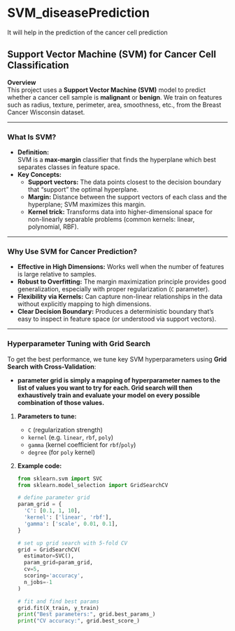 # SVM_diseasePrediction
It will help in the prediction of the cancer cell prediction


## Support Vector Machine (SVM) for Cancer Cell Classification

**Overview**  
This project uses a **Support Vector Machine (SVM)** model to predict whether a cancer cell sample is **malignant** or **benign**. We train on features such as radius, texture, perimeter, area, smoothness, etc., from the Breast Cancer Wisconsin dataset.

---

### What Is SVM?

- **Definition:**  
  SVM is a **max-margin** classifier that finds the hyperplane which best separates classes in feature space.
- **Key Concepts:**  
  - **Support vectors:** The data points closest to the decision boundary that “support” the optimal hyperplane.  
  - **Margin:** Distance between the support vectors of each class and the hyperplane; SVM maximizes this margin.  
  - **Kernel trick:** Transforms data into higher-dimensional space for non-linearly separable problems (common kernels: linear, polynomial, RBF).

---

### Why Use SVM for Cancer Prediction?

- **Effective in High Dimensions:** Works well when the number of features is large relative to samples.  
- **Robust to Overfitting:** The margin maximization principle provides good generalization, especially with proper regularization (`C` parameter).  
- **Flexibility via Kernels:** Can capture non-linear relationships in the data without explicitly mapping to high dimensions.  
- **Clear Decision Boundary:** Produces a deterministic boundary that’s easy to inspect in feature space (or understood via support vectors).

---

### Hyperparameter Tuning with Grid Search

To get the best performance, we tune key SVM hyperparameters using **Grid Search with Cross-Validation**:

- **parameter grid is simply a mapping of hyperparameter names to the list of values you want to try for each. Grid search will then exhaustively train and evaluate your model on every possible combination of those values.**

1. **Parameters to tune:**  
   - `C` (regularization strength)  
   - `kernel` (e.g. `linear`, `rbf`, `poly`)  
   - `gamma` (kernel coefficient for `rbf`/`poly`)  
   - `degree` (for `poly` kernel)  

2. **Example code:**
   ```python
   from sklearn.svm import SVC
   from sklearn.model_selection import GridSearchCV

   # define parameter grid
   param_grid = {
     'C': [0.1, 1, 10],
     'kernel': ['linear', 'rbf'],
     'gamma': ['scale', 0.01, 0.1],
   }

   # set up grid search with 5-fold CV
   grid = GridSearchCV(
     estimator=SVC(),
     param_grid=param_grid,
     cv=5,
     scoring='accuracy',
     n_jobs=-1
   )

   # fit and find best params
   grid.fit(X_train, y_train)
   print("Best parameters:", grid.best_params_)
   print("CV accuracy:", grid.best_score_)
